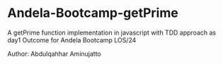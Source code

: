 # Andela-Bootcamp-getPrime
A getPrime function implementation in javascript with TDD approach as day1 Outcome for Andela Bootcamp LOS/24

Author: Abdulqahhar Aminujatto
